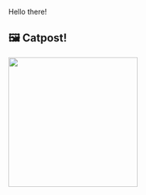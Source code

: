 Hello there!



## 🖼️ Catpost!

<sub>
    <img src="https://cdn2.thecatapi.com/images/z4IVc7mpr.jpg" height="256">
</sub>

